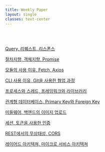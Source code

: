 ```yaml
---
title: Weekly Paper
layout: single
classes: text-center
---
```



<br>
<br>

<a href="/2025/05/05/wp-01.html">Query, 리퀘스트, 리스폰스</a><br>

<a href="/2025/05/19/wp-02.html">절차지향, 객체지향, Promise</a><br>

<a href="/2025/05/26/wp-03.html">모듈의 사용 이유, Fetch, Axios</a><br>

<a href="/2025/06/02/wp-04.html">CLI 사용 이유, Git을 사용한 협업 과정</a><br>

<a href="/2025/06/30/wp-05.html">프로세스와 스레드, 프레임워크와 라이브러리</a><br>

<a href="/2025/07/07/wp-06.html">관계형 데이터베이스, Primary Key와 Foreign Key</a><br>

<a href="/2025/07/14/wp-07.html">미들웨어, 백엔드의 이미지 업로드</a><br>

<a href="/2025/07/21/wp-08.html">세션, 토큰을 사용한 인증</a><br>

<a href="/2025/08/18/wp-09.html">REST에서의 무상태성, CORS</a><br>

<a href="/2025/08/25/wp-10.html">레이어드 아키텍쳐, 마이크로 서비스 아키텍쳐</a><br>








